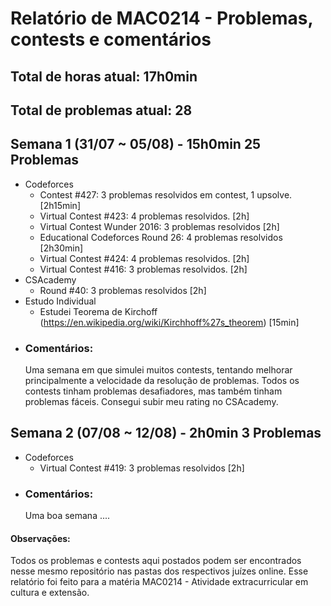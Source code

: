# Relatório de MAC0214 - Problemas, contests e comentários

## **Total de horas atual:** **17h0min** 
## **Total de problemas atual:** **28**
## Semana 1 (31/07 ~ 05/08) - __15h0min__ __25 Problemas__
- Codeforces
	- Contest #427: 3 problemas resolvidos em contest, 1 upsolve. [2h15min]
	- Virtual Contest #423: 4 problemas resolvidos. [2h]
	- Virtual Contest Wunder 2016: 3 problemas resolvidos [2h]
	- Educational Codeforces Round 26: 4 problemas resolvidos [2h30min]
	- Virtual Contest #424: 4 problemas resolvidos. [2h]
	- Virtual Contest #416: 3 problemas resolvidos. [2h]
- CSAcademy
	- Round #40: 3 problemas resolvidos [2h]
- Estudo Individual
  	- Estudei Teorema de Kirchoff (https://en.wikipedia.org/wiki/Kirchhoff%27s_theorem) [15min] 
- ### Comentários:
  Uma semana em que simulei muitos contests, tentando melhorar principalmente a velocidade da resolução de problemas.
  Todos os contests tinham problemas desafiadores, mas também tinham problemas fáceis. Consegui subir meu rating no
  CSAcademy.

## Semana 2 (07/08 ~ 12/08) - __2h0min__ __3 Problemas__
- Codeforces
	- Virtual Contest #419: 3 problemas resolvidos [2h]
- ### Comentários:
  Uma boa semana ....


#### Observações:

  Todos os problemas e contests aqui postados podem ser encontrados nesse mesmo repositório nas pastas dos respectivos juízes online.
  Esse relatório foi feito para a matéria MAC0214 - Atividade extracurricular em cultura e extensão.
